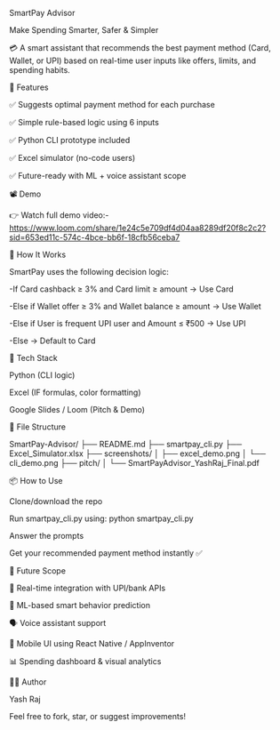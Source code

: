SmartPay Advisor

Make Spending Smarter, Safer & Simpler

💳 A smart assistant that recommends the best payment method (Card, Wallet, or UPI) based on real-time user inputs like offers, limits, and spending habits.


🚀 Features

✅ Suggests optimal payment method for each purchase

✅ Simple rule-based logic using 6 inputs

✅ Python CLI prototype included

✅ Excel simulator (no-code users)

✅ Future-ready with ML + voice assistant scope

📽️ Demo

👉 Watch full demo video:- https://www.loom.com/share/1e24c5e709df4d04aa8289df20f8c2c2?sid=653ed11c-574c-4bce-bb6f-18cfb56ceba7


🧪 How It Works

SmartPay uses the following decision logic:

-If Card cashback ≥ 3% and Card limit ≥ amount → Use Card

-Else if Wallet offer ≥ 3% and Wallet balance ≥ amount → Use Wallet

-Else if User is frequent UPI user and Amount ≤ ₹500 → Use UPI

-Else → Default to Card


🧰 Tech Stack

Python (CLI logic)

Excel (IF formulas, color formatting)

Google Slides / Loom (Pitch & Demo)


🧾 File Structure

SmartPay-Advisor/
├── README.md
├── smartpay_cli.py
├── Excel_Simulator.xlsx
├── screenshots/
│   ├── excel_demo.png
│   └── cli_demo.png
├── pitch/
│   └── SmartPayAdvisor_YashRaj_Final.pdf


📦 How to Use

Clone/download the repo

Run smartpay_cli.py using:
       python smartpay_cli.py

Answer the prompts

Get your recommended payment method instantly ✅


🌱 Future Scope

🔄 Real-time integration with UPI/bank APIs

🤖 ML-based smart behavior prediction

🗣️ Voice assistant support

📱 Mobile UI using React Native / AppInventor

📊 Spending dashboard & visual analytics


👨‍💻 Author

Yash Raj

Feel free to fork, star, or suggest improvements!
